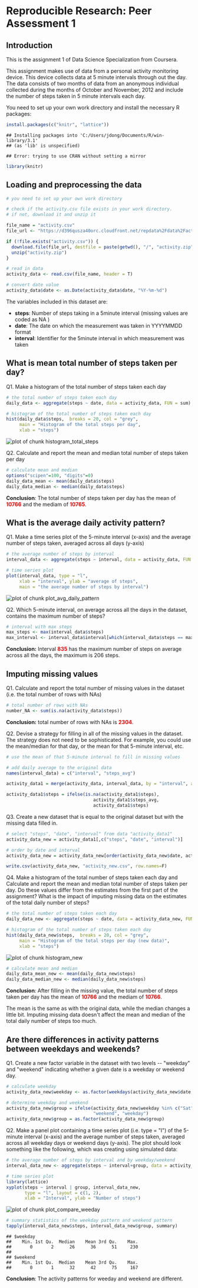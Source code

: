 # Reproducible Research: Peer Assessment 1

## Introduction

This is the assignment 1 of Data Science Specialization from Coursera.

This assignment makes use of data from a personal activity monitoring device. This device collects data at 5 minute intervals through out the day. The data consists of two months of data from an anonymous individual collected during the months of October and November, 2012 and include the number of steps taken in 5 minute intervals each day.

You need to set up your own work directory and install the necessary R packages:

```r
install.packages(c("knitr", "lattice"))
```

```
## Installing packages into 'C:/Users/jdong/Documents/R/win-library/3.1'
## (as 'lib' is unspecified)
```

```
## Error: trying to use CRAN without setting a mirror
```


```r
library(knitr)
```

## Loading and preprocessing the data



```r
# you need to set up your own work directory 

# check if the activity.csv file exists in your work directory.
# if not, download it and unzip it

file_name = "activity.csv"
file_url <- "https://d396qusza40orc.cloudfront.net/repdata%2Fdata%2Factivity.zip"

if (!file.exists("activity.csv")) {
  download.file(file_url, destfile = paste(getwd(), "/", "activity.zip", sep = ""))
  unzip("activity.zip")
}

# read in data
activity_data <- read.csv(file_name, header = T)

# convert date value
activity_data$date <- as.Date(activity_data$date, "%Y-%m-%d")
```
The variables included in this dataset are:

* <b>steps</b>: Number of steps taking in a 5minute interval (missing values are coded as NA )
* <b>date</b>: The date on which the measurement was taken in YYYYMMDD format
* <b>interval</b>: Identifier for the 5minute interval in which measurement was taken


## What is mean total number of steps taken per day?

Q1. Make a histogram of the total number of steps taken each day

```r
# the total number of steps taken each day
daily_data <- aggregate(steps ~ date, data = activity_data, FUN = sum)

# histogram of the total number of steps taken each day
hist(daily_data$steps,  breaks = 20, col = "grey",
     main = "Histogram of the total steps per day",
     xlab = "steps")
```

![plot of chunk histogram_total_steps](figure/histogram_total_steps.png) 

Q2. Calculate and report the mean and median total number of steps taken per day

```r
# calculate mean and median
options("scipen"=100, "digits"=0)
daily_data_mean <- mean(daily_data$steps)
daily_data_median <- median(daily_data$steps)
```
<b>Conclusion</b>: The total number of steps taken per day has the mean of <b><font color="red">10766</font></b> and the mediam of <b><font color="red">10765</font></b>.


## What is the average daily activity pattern?

Q1. Make a time series plot of the 5-minute interval (x-axis) and the average number of steps taken, averaged across all days (y-axis)

```r
# the average number of steps by interval
interval_data <- aggregate(steps ~ interval, data = activity_data, FUN = mean)

# time series plot
plot(interval_data, type = "l", 
     xlab = "interval", ylab = "average of steps",
     main = "the average number of steps by interval")
```

![plot of chunk plot_avg_daily_pattern](figure/plot_avg_daily_pattern.png) 

Q2. Which 5-minute interval, on average across all the days in the dataset, contains the maximum number of steps?


```r
# interval with max steps
max_steps <- max(interval_data$steps)
max_interval <- interval_data$interval[which(interval_data$steps == max_steps)]
```
<b>Conclusion:</b> Interval <b><font color="red">835</font></b> has the maximum number of steps on average across all the days, the maximum is 206 steps.

## Imputing missing values

Q1. Calculate and report the total number of missing values in the dataset (i.e. the total number of rows with NAs)


```r
# total number of rows with NAs
number_NA <- sum(is.na(activity_data$steps))
```
<b>Conclusion:</b> total number of rows with NAs is <b><font color="red">2304</font></b>.

Q2. Devise a strategy for filling in all of the missing values in the dataset. The strategy does not need to be sophisticated. For example, you could use the mean/median for that day, or the mean for that 5-minute interval, etc.


```r
# use the mean of that 5-minute interval to fill in missing values

# add daily average to the original data
names(interval_data) = c("interval", "steps_avg")

activity_data1 = merge(activity_data, interval_data, by = "interval", all.x=T)

activity_data1$steps = ifelse(is.na(activity_data1$steps),
                                 activity_data1$steps_avg,
                                 activity_data1$steps)
```

Q3. Create a new dataset that is equal to the original dataset but with the missing data filled in.


```r
# select "steps", "date", "interval" from data "activity_data1"
activity_data_new = activity_data1[,c("steps", "date", "interval")]

# order by date and interval
activity_data_new = activity_data_new[order(activity_data_new$date, activity_data_new$interval),]

write.csv(activity_data_new, "activity_new.csv", row.names=F)
```

Q4. Make a histogram of the total number of steps taken each day and Calculate and report the mean and median total number of steps taken per day. Do these values differ from the estimates from the first part of the assignment? What is the impact of imputing missing data on the estimates of the total daily number of steps?


```r
# the total number of steps taken each day
daily_data_new <- aggregate(steps ~ date, data = activity_data_new, FUN = sum)

# histogram of the total number of steps taken each day
hist(daily_data_new$steps,  breaks = 20, col = "grey",
     main = "Histogram of the total steps per day (new data)",
     xlab = "steps")
```

![plot of chunk histogram_new](figure/histogram_new.png) 



```r
# calculate mean and median
daily_data_mean_new <- mean(daily_data_new$steps)
daily_data_median_new <- median(daily_data_new$steps)
```
<b>Conclusion</b>: After filling in the missing value, the total number of steps taken per day has the mean of <b><font color="red">10766</font></b> and the mediam of <b><font color="red">10766</font></b>.

The mean is the same as with the original data, while the median changes a little bit. Imputing missing data doesn't affect the mean and median of the total daily number of steps too much.


## Are there differences in activity patterns between weekdays and weekends?
    
Q1. Create a new factor variable in the dataset with two levels -- "weekday" and "weekend" indicating whether a given date is a weekday or weekend day.

```r
# calculate weekday
activity_data_new$weekday <- as.factor(weekdays(activity_data_new$date,abbreviate = T))

# determine weekday and weekend
activity_data_new$group = ifelse(activity_data_new$weekday %in% c("Sat", "Sun"),
                                 "weekend", "weekday")
activity_data_new$group = as.factor(activity_data_new$group)
```

Q2. Make a panel plot containing a time series plot (i.e. type = "l") of the 5-minute interval (x-axis) and the average number of steps taken, averaged across all weekday days or weekend days (y-axis). The plot should look something like the following, which was creating using simulated data:


```r
# the average number of steps by interval and by weekday/weekend
interval_data_new <- aggregate(steps ~ interval+group, data = activity_data_new, FUN = mean)

# time series plot
library(lattice)    
xyplot(steps ~ interval | group, interval_data_new, 
       type = "l", layout = c(1, 2), 
       xlab = "Interval", ylab = "Number of steps")
```

![plot of chunk plot_compare_weeday](figure/plot_compare_weeday.png) 


```r
# summary statistics of the weekday pattern and weekend pattern
tapply(interval_data_new$steps, interval_data_new$group, summary)
```

```
## $weekday
##    Min. 1st Qu.  Median    Mean 3rd Qu.    Max. 
##       0       2      26      36      51     230 
## 
## $weekend
##    Min. 1st Qu.  Median    Mean 3rd Qu.    Max. 
##       0       1      32      42      75     167
```

<b>Conclusion</b>: The activity patterns for weeday and weekend are different.
